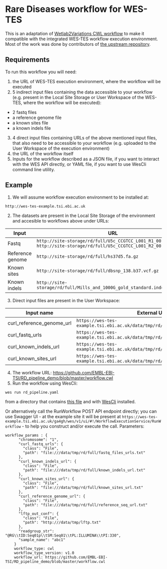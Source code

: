 # Rare Diseases workflow for WES-TES

This is an adaptation of [Wetlab2Variations CWL workflow](https://github.com/inab/Wetlab2Variations) to make it compatible with the integrated WES-TES workflow execution environment. Most of the work was done by contributors of [the upstream repository](https://github.com/jarnolaitinen/RD_pipeline).

## Requirements
To run this workflow you will need:
1. the URL of WES-TES execution environment, where the workflow will be executed
2. 5 indirect input files containing the data accessible to your workflow (e.g. present in the Local Site Storage or User Workspace of the WES-TES, where the workflow will be executed):

  - 2 fastq files
  - a reference genome file
  - a known sites file
  - a known indels file
3. 4 direct input files containing URLs of the above mentioned input files, that also need to be accessible to your workflow (e.g. uploaded to the User Workspace of the execution environment)
4. the URL of the workflow itself
5. Inputs for the workflow described as a JSON file, if you want to interact with the WES API directly, or YAML file, if you want to use WesCli command line utility.

## Example 

1. We will assume workflow execution environment to be installed at:
```
http://wes-tes-example.tsi.ebi.ac.uk
```
2. The datasets are present in the Local Site Storage of the environment and accesible to workflows above under URLs:

Input | URL
------------ | -------------
Fastq | `http://site-storage/rd/full/U5c_CCGTCC_L001_R1_001.fastq.gz` <br/> `http://site-storage/rd/full/U5c_CCGTCC_L001_R2_001.fastq.gz`
Reference genome | `http://site-storage/rd/full/hs37d5.fa.gz`
Known sites | `http://site-storage/rd/full/dbsnp_138.b37.vcf.gz`
Known indels | `http://site-storage/rd/full/Mills_and_1000G_gold_standard.indels.b37.vcf`

3. Direct input files are present in the User Workspace:

Input name | External URL | Internal URL | Contents
--- | --- | --- | ---
curl_reference_genome_url | `https://wes-tes-example.tsi.ebi.ac.uk/data/tmp/rd/full/reference_seq_url.txt` | `file:///data/tmp/rd/full/reference_seq_url.txt` | [Link](/example-execution/reference_seq_url.txt)
curl_fastq_urls | `https://wes-tes-example.tsi.ebi.ac.uk/data/tmp/rd/full/fastq_files_urls.txt` | `file:///data/tmp/rd/full/fastq_files_urls.txt` | [Link](example-execution/fastq_files_urls.txt)
curl_known_indels_url | `https://wes-tes-example.tsi.ebi.ac.uk/data/tmp/rd/full/known_indels_url.txt` | `file:///data/tmp/rd/full/known_indels_url.txt` | [Link](example-execution/known_indels_url.txt)
curl_known_sites_url | `https://wes-tes-example.tsi.ebi.ac.uk/data/tmp/rd/full/known_sites_url.txt` | `file:///data/tmp/rd/full/known_sites_url.txt` | [Link](example-execution/known_sites_url.txt)

4. The workflow URL: https://github.com/EMBL-EBI-TSI/RD_pipeline_demo/blob/master/workflow.cwl
5. Run the workflow using WesCli:
```
wes run rd_pipeline.yaml
```
from a directory that contains [this file](example-execution/rd_pipeline.yaml) and with [WesCli](https://github.com/EMBL-EBI-TSI/WesCli) installed.

Or alternatively call the RunWorkflow POST API endpoint directly; you can use Swagger UI - at the example site it will be present at `https://wes-tes-example.tsi.ebi.ac.uk/ga4gh/wes/v1/ui/#!/WorkflowExecutionService/RunWorkflow` - to help you construct and/or execute the call.
Parameters:
```
workflow_params : {
      "chromosome": "1",
      "curl_fastq_urls": {
        "class": "File",
        "path": "file:///data/tmp/rd/full/fastq_files_urls.txt"
      },
      "curl_known_indels_url": {
        "class": "File",
        "path": "file:///data/tmp/rd/full/known_indels_url.txt"
      },
      "curl_known_sites_url": {
        "class": "File",
        "path": "file:///data/tmp/rd/full/known_sites_url.txt"
      },
      "curl_reference_genome_url": {
        "class": "File",
        "path": "file:///data/tmp/rd/full/reference_seq_url.txt"
      },
      "lftp_out_conf": {
        "class": "File",
        "path": "http:///data/tmp/lftp.txt"
      },
      "readgroup_str": "@RG\\tID:Seq01p\\tSM:Seq01\\tPL:ILLUMINA\\tPI:330",
      "sample_name": "abc1"
    }
    workflow_type: cwl
    workflow_type_version: v1.0
    workflow_url: https://github.com/EMBL-EBI-TSI/RD_pipeline_demo/blob/master/workflow.cwl
    
